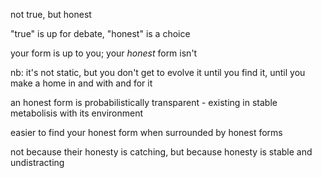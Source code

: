 not true, but honest

"true" is up for debate, "honest" is a choice

your form is up to you; your *honest* form isn't

nb: it's not static, but you don't get to evolve it until you find it, until you make a home in and with and for it

an honest form is probabilistically transparent - existing in stable metabolisis with its environment

easier to find your honest form when surrounded by honest forms

not because their honesty is catching, but because honesty is stable and undistracting
